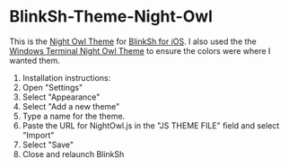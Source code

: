 # BlinkSh-Theme-Night-Owl
This is the [Night Owl Theme](https://github.com/sdras/night-owl-vscode-theme) for [BlinkSh for iOS](https://github.com/blinksh). I also used the the [Windows Terminal Night Owl Theme](https://github.com/edurojasr/Windows-Terminal-Theme-Night-Owl) to ensure the colors were where I wanted them.

1. Installation instructions:
2. Open "Settings"
3. Select "Appearance"
4. Select "Add a new theme"
5. Type a name for the theme.
6. Paste the URL for NightOwl.js in the "JS THEME FILE" field and select "Import"
7. Select "Save"
8. Close and relaunch BlinkSh
